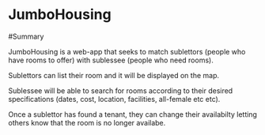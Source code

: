 # JumboHousing

#Summary

JumboHousing is a web-app that seeks to match sublettors (people who have rooms to offer) with sublessee (people who need rooms).

Sublettors can list their room and it will be displayed on the map. 

Sublessee will be able to search for rooms according to their desired specifications (dates, cost, location, facilities, all-female etc etc).

Once a sublettor has found a tenant, they can change their availabilty letting others know that the room is no longer availabe. 

